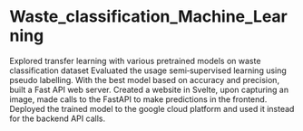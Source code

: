 # Waste_classification_Machine_Learning
Explored transfer learning with various pretrained models on waste classification dataset Evaluated the usage semi‐supervised learning using pseudo labelling.  With the best model based on accuracy and precision, built a Fast API web server. Created a website in Svelte, upon capturing an image, made calls to the FastAPI to make predictions in the frontend. Deployed the trained model to the google cloud platform and used it instead for the backend API calls.
